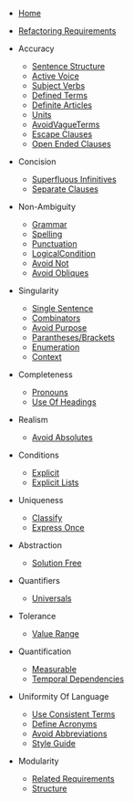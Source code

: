 <!-- docs/_sidebar.md -->


* [Home](/)
* [Refactoring Requirements](refactoring.md)
* Accuracy
    * [Sentence Structure](sentencestructure.md)
	* [Active Voice](activevoice.md)
	* [Subject Verbs](subjectverb.md)
	* [Defined Terms](definedterms.md)
	* [Definite Articles](definitearticles.md)
	* [Units](units.md)
	* [AvoidVagueTerms](avoidvagueterms.md)
	* [Escape Clauses](escapeclause.md)
	* [Open Ended Clauses](openendedclauses.md)

* Concision
	* [Superfluous Infinitives](infinitive.md)
	* [Separate Clauses](separateclauses.md)

* Non-Ambiguity
	* [Grammar](correctgrammar.md)
	* [Spelling](correctspelling.md)
	* [Punctuation](correctpunctuation.md)
	* [LogicalCondition](logicalcondition.md)
	* [Avoid Not](avoidnot.md)
	* [Avoid Obliques](oblique.md)

* Singularity
	* [Single Sentence](singlesentence.md)
	* [Combinators](combinators.md)
	* [Avoid Purpose](avoidpurpose.md)
	* [Parantheses/Brackets](parantheses.md)
	* [Enumeration](enumeration.md)
	* [Context](context.md)

* Completeness
	* [Pronouns](pronoun.md)
	* [Use Of Headings](headings.md)
	
* Realism
    * [Avoid Absolutes](avoidabsolutes.md)

* Conditions
    * [Explicit](explicit.md)
    * [Explicit Lists](explicitlists.md)

* Uniqueness
    * [Classify](classify.md)
    * [Express Once](expressonce.md)

* Abstraction
    * [Solution Free](solutionfree.md)

* Quantifiers
	* [Universals](universalquantifier.md)
	
* Tolerance
    * [Value Range](valuerange.md)

* Quantification
    * [Measurable](measurable.md)
    * [Temporal Dependencies](temporaldependency.md)

* Uniformity Of Language
    * [Use Consistent Terms](consistentterms.md)
    * [Define Acronyms](defineacronyms.md)
    * [Avoid Abbreviations](avoidabbreviations.md)
    * [Style Guide](styleguide.md)

* Modularity
    * [Related Requirements](relatedrequirements.md)
    * [Structure](structure.md)